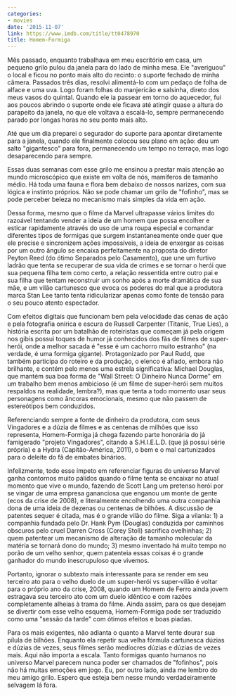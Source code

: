 ```yaml
---
categories:
- movies
date: '2015-11-07'
link: https://www.imdb.com/title/tt0478970
title: Homem-Formiga
---
```


Mês passado, enquanto trabalhava em meu escritório em casa, um pequeno grilo pulou da janela para do lado de minha mesa. Ele "averiguou" o local e ficou no ponto mais alto do recinto: o suporte fechado de minha câmera. Passados três dias, resolvi alimentá-lo com um pedaço de folha de alface e uma uva. Logo foram folhas do manjericão e salsinha, direto dos meus vasos do quintal. Quando ele ia passear em torno do aquecedor, fui aos poucos abrindo o suporte onde ele ficava até atingir quase a altura do parapeito da janela, no que ele voltava a escalá-lo, sempre permanecendo parado por longas horas no seu ponto mais alto.

Até que um dia preparei o segurador do suporte para apontar diretamente para a janela, quando ele finalmente colocou seu plano em ação: deu um salto "gigantesco" para fora, permanecendo um tempo no terraço, mas logo desaparecendo para sempre.

Essas duas semanas com esse grilo me ensinou a prestar mais atenção ao mundo microscópico que existe em volta de nós, mamíferos de tamanho médio. Há toda uma fauna e flora bem debaixo de nossos narizes, com sua lógica e instinto próprios. Não se pode chamar um grilo de "fofinho", mas se pode perceber beleza no mecanismo mais simples da vida em ação.

Dessa forma, mesmo que o filme da Marvel ultrapasse vários limites do razoável tentando vender a ideia de um homem que possa encolher e esticar rapidamente através do uso de uma roupa especial e comandar diferentes tipos de formigas que surgem instantaneamente onde quer que ele precise e sincronizem ações impossíveis, a ideia de enxergar as coisas por um outro ângulo se encaixa perfeitamente na proposta do diretor Peyton Reed (do ótimo Separados pelo Casamento), que une um furtivo ladrão que tenta se recuperar de sua vida de crimes e se tornar o herói que sua pequena filha tem como certo, a relação ressentida entre outro pai e sua filha que tentam reconstruir um sonho após a morte dramática de sua mãe, e um vilão cartunesco que evoca os poderes do mal que a produtora marca Stan Lee tanto tenta ridicularizar apenas como fonte de tensão para o seu pouco atento espectador.

Com efeitos digitais que funcionam bem pela velocidade das cenas de ação e pela fotografia onírica e escura de Russell Carpenter (Titanic, True Lies), a história escrita por um batalhão de roteiristas que começam já pela origem nos gibis possui toques de humor já conhecidos dos fãs de filmes de super-herói, onde a melhor sacada é "esse é um cachorro muito estranho" (na verdade, é uma formiga gigante). Protagonizado por Paul Rudd, que também participa do roteiro e da produção, o elenco é afiado, embora não brilhante, e contém pelo menos uma estrela significativa: Michael Douglas, que mantém sua boa forma de "Wall Street: O Dinheiro Nunca Dorme" em um trabalho bem menos ambicioso (é um filme de super-herói sem muitos respaldos na realidade, lembra?), mas que tenta a todo momento usar seus personagens como âncoras emocionais, mesmo que não passem de estereótipos bem conduzidos.

Referenciando sempre a fonte de dinheiro da produtora, com seus Vingadores e a dúzia de filmes e as centenas de milhões que isso representa, Homem-Formiga já chega fazendo parte honorária do já famigerado "projeto Vingadores", citando a S.H.I.E.L.D. (que já possui série própria) e a Hydra (Capitão-América, 2011), o bem e o mal cartunizados para o deleite do fã de embates binários.

Infelizmente, todo esse ímpeto em referenciar figuras do universo Marvel ganha contornos muito pálidos quando o filme tenta se encaixar no atual momento que vive o mundo, fazendo de Scott Lang um pretenso herói por se vingar de uma empresa gananciosa que enganou um monte de gente (ecos da crise de 2008), e literalmente encolhendo uma outra companhia dona de uma ideia de dezenas ou centenas de bilhões. A discussão de patentes sequer é citada, mas é o grande vilão do filme. Siga a vilania: 1) a companhia fundada pelo Dr. Hank Pym (Douglas) conduzida por caminhos obscuros pelo cruel Darren Cross (Corey Stoll) sacrifica ovelhinhas; 2) quem patentear um mecanismo de alteração de tamanho molecular da matéria se tornará dono do mundo; 3) mesmo inventado há muito tempo no porão de um velho senhor, quem patenteia essas coisas é o grande ganhador do mundo inescrupuloso que vivemos.

Portanto, ignorar o subtexto mais interessante para se render em seu terceiro ato para o velho duelo de um super-herói vs super-vilão é voltar para o próprio ano da crise, 2008, quando um Homem de Ferro ainda jovem estragava seu terceiro ato com um duelo idêntico e com razões completamente alheias à trama do filme. Ainda assim, para os que desejam se divertir com esse velho esquema, Homem-Formiga pode ser traduzido como uma "sessão da tarde" com ótimos efeitos e boas piadas.

Para os mais exigentes, não adianta o quanto a Marvel tente dourar sua pílula de bilhões. Enquanto ela repetir sua velha fórmula cartunesca dúzias e dúzias de vezes, seus filmes serão medíocres dúzias e dúzias de vezes mais. Aqui não importa a escala. Tanto formigas quanto humanos no universo Marvel parecem nunca poder ser chamados de "fofinhos", pois não há muitas emoções em jogo. Eu, por outro lado, ainda me lembro do meu amigo grilo. Espero que esteja bem nesse mundo verdadeiramente selvagem lá fora.